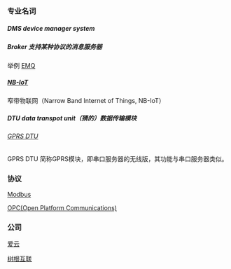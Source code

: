 

### 专业名词

##### DMS device manager system

##### Broker 支持某种协议的消息服务器
举例 [EMQ](http://www.emqtt.com/)

##### [NB-IoT](https://baike.baidu.com/item/NB-IoT) 
窄带物联网（Narrow Band Internet of Things, NB-IoT）

##### DTU data transpot unit（猜的）数据传输模块

###### [GPRS DTU](https://baike.baidu.com/item/GPRS%20DTU)
GPRS DTU 简称GPRS模块，即串口服务器的无线版，其功能与串口服务器类似。

### 协议

[Modbus](https://zh.wikipedia.org/wiki/Modbus)

[OPC(Open Platform Communications)](https://zh.wikipedia.org/wiki/%E5%BC%80%E6%94%BE%E5%B9%B3%E5%8F%B0%E9%80%9A%E4%BF%A1)

### 公司

[爱云](http://www.acloudglobal.com/)

[树根互联](http://www.rootcloud.com/)
